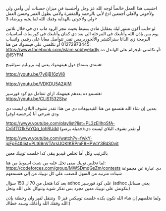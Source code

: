 احتسب هذا العمل خالصاً لوجه الله عز وجل وأحتسبة في ميزان حسنات أبي وأمي ولي ولأخوتي وﻷهلي أجمعين ادع لأبي بالرحمة والمغفرة ولأمي بطول العمر وحسن العمل ولي ولأخوتي بالهداية وفقك الله لما يحبه ويرضاه 3>

لو حابب أكون منتور ليك بمقابل مادي بسيط بحيث تنجز الرود ماب دي في خلال تلاتين يوم بس بإذن الله وأتابعك في المرحلة الي بعد دي كمان وأتابعك في كورسات أساسيات البرمجة زي الداتا ستراكتشر والألجوريزمس تقدر تتواصل معايا على رقمي واتساب
01272973445
أو تكلمني على فيسبوك من هنا:
https://www.facebook.com/islam.sobhyeladly
أو تكلمني تليجرام على الهاندل ده:
@ISYFM

هتبتدي بسماع دول هيفهموك يعني إيه بروبليم سولڤينج:

https://youtu.be/7y6jB16zVl8

https://youtu.be/VDKDU5A2AIM

هتسمع ده بعدهم هيفهمك ازاي تتعامل مع كود فورسيز:
https://youtu.be/CLiS1532Stw


بعدين إن شاء الله
هتسمع من هنا الڤيديوهات دي من هنا:
تقدر تشوف البلاي ليست دي ودي شرحي أنا (نرجسية اوفر)

https://www.youtube.com/playlist?list=PL3zElIhpSfA-Cv5fTD1kFaYQq_IohRUdd
أو تقدر تشوف البلاي ليست دي:(جميلة برضو)


https://www.youtube.com/watch?v=fwkY-ipFpE4&list=PLt69nVTArsUOKtKRPmF8HPVcY3RdS0yit

بالترتيب وكل أما تخلص ڤيديو يبقى كدا خلصت توبيك معين

لما تخلص توبيك يبقى تحل عليه من شيت اسيوط من هنا:
https://codeforces.com/group/MWSDmqGsZm/contests
دي عبارة عن مجموعة شيتات مترتبه من السهل للصعب على كل توبيك من إلي هتسمعهم

بعد كدا هتحل من 70 ل 150 سؤال adhoc على كود فورسيز (adhoc يعني مسائل بتكونش على توبيك معين مجرد بس تفكر شوية وتتوكل على الله وتحل)

ولما تخلصهم إن شاء الله تكون بكده خلصت توبيكس فيز 0  وتنتقل لفيز وان وخطتة بإذن الله
وفقك الله وأعانك وسدد خطاك:)
